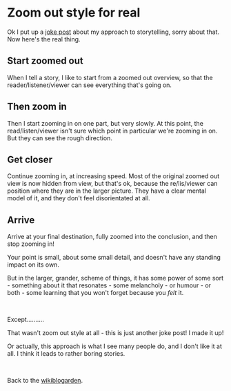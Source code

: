 # Zoom out style for real

Ok I put up a [joke post](https://www.todepond.com/wikiblogarden/academia/style/zoom-out/) about my approach to storytelling, sorry about that. Now here's the real thing.

## Start zoomed out

When I tell a story, I like to start from a zoomed out overview, so that the reader/listener/viewer can see everything that's going on. 

## Then zoom in

Then I start zooming in on one part, but very slowly. At this point, the read/listen/viewer isn't sure which point in particular we're zooming in on. But they can see the rough direction. 

## Get closer 

Continue zooming in, at increasing speed. Most of the original zoomed out view is now hidden from view, but that's ok, because the re/lis/viewer can position where they are in the larger picture. They have a clear mental model of it, and they don't feel disorientated at all. 

## Arrive

Arrive at your final destination, fully zoomed into the conclusion, and then stop zooming in!

Your point is small, about some small detail, and doesn't have any standing impact on its own.

But in the larger, grander, scheme of things, it has some power of some sort - something about it that resonates - some melancholy - or humour - or both - some learning that you won't forget because you *felt* it.

<br>

Except..........

That wasn't zoom out style at all - this is just another joke post! I made it up!

Or actually, this approach is what I see many people do, and I don't like it at all. I think it leads to rather boring stories.

<br>

Back to the [wikiblogarden](/wikiblogarden).

